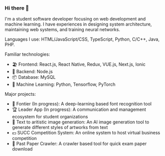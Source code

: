 ### Hi there 👋

I'm a student software developer focusing on web development and machine learning. I have experiences in designing system architecture, maintaining web systems, and training neural networks.

Languages I use: HTML/JavaScript/CSS, TypeScript, Python, C/C++, Java, PHP.

Familiar technologies:
- 🏖 Frontend: React.js, React Native, Redux, VUE.js, Next.js, Ionic
- 🚧 Backend: Node.js
- 📦 Database: MySQL
- 🌋 Machine Learning: Python, Tensorflow, PyTorch

Major projects:
- 🔡 Fontier (In progress): A deep-learning based font recognition tool
- 🏆 Leader App (In progress): A communication and management ecosystem for student organizations
- 🎨 Text to aritistic image generation: An AI image generation tool to generate different styles of artworks from text
- 💵 SUCC Competition System: An online system to host virtual business competition
- 📝 Past Paper Crawler: A crawler based tool for quick exam paper download
